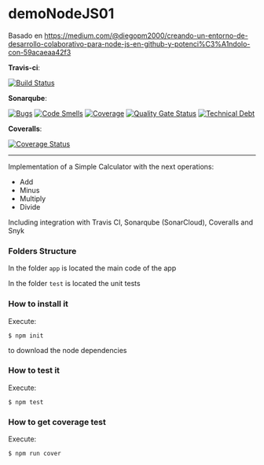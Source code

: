 # demoNodeJS01
Basado en https://medium.com/@diegopm2000/creando-un-entorno-de-desarrollo-colaborativo-para-node-js-en-github-y-potenci%C3%A1ndolo-con-59acaeaa42f3


__Travis-ci__: 

[![Build Status](https://travis-ci.org/QuiqueOlaso/demoNodeJS01.svg?branch=master)](https://travis-ci.org/QuiqueOlaso/demoNodeJS01)

__Sonarqube__: 

[![Bugs](https://sonarcloud.io/api/project_badges/measure?project=QuiqueOlaso_demoNodeJS01&metric=bugs)](https://sonarcloud.io/dashboard?id=QuiqueOlaso_demoNodeJS01)
[![Code Smells](https://sonarcloud.io/api/project_badges/measure?project=QuiqueOlaso_demoNodeJS01&metric=code_smells)](https://sonarcloud.io/dashboard?id=QuiqueOlaso_demoNodeJS01)
[![Coverage](https://sonarcloud.io/api/project_badges/measure?project=QuiqueOlaso_demoNodeJS01&metric=coverage)](https://sonarcloud.io/dashboard?id=QuiqueOlaso_demoNodeJS01)
[![Quality Gate Status](https://sonarcloud.io/api/project_badges/measure?project=QuiqueOlaso_demoNodeJS01&metric=alert_status)](https://sonarcloud.io/dashboard?id=QuiqueOlaso_demoNodeJS01)
[![Technical Debt](https://sonarcloud.io/api/project_badges/measure?project=QuiqueOlaso_demoNodeJS01&metric=sqale_index)](https://sonarcloud.io/dashboard?id=QuiqueOlaso_demoNodeJS01)

__Coveralls__: 

[![Coverage Status](https://coveralls.io/repos/github/QuiqueOlaso/demoNodeJS01/badge.svg?branch=master)](https://coveralls.io/github/QuiqueOlaso/demoNodeJS01?branch=master)

-----------------------

Implementation of a Simple Calculator with the next operations:

* Add
* Minus
* Multiply
* Divide

Including integration with Travis CI, Sonarqube (SonarCloud), Coveralls and Snyk

### Folders Structure

In the folder `app` is located the main code of the app

In the folder `test` is located the unit tests

### How to install it

Execute:

```shell
$ npm init
```
to download the node dependencies

### How to test it

Execute:

```shell
$ npm test
```

### How to get coverage test

Execute:

```shell
$ npm run cover
```